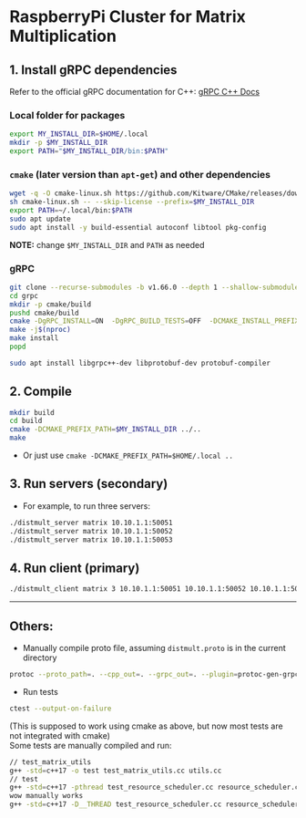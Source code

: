 # RaspberryPi Cluster for Matrix Multiplication

## 1. Install gRPC dependencies

Refer to the official gRPC documentation for C++: [gRPC C++ Docs](https://grpc.io/docs/languages/cpp/)

### Local folder for packages
```bash
export MY_INSTALL_DIR=$HOME/.local
mkdir -p $MY_INSTALL_DIR
export PATH="$MY_INSTALL_DIR/bin:$PATH"
```

### `cmake` (later version than `apt-get`) and other dependencies
```bash
wget -q -O cmake-linux.sh https://github.com/Kitware/CMake/releases/download/v3.30.3/cmake-3.30.3-linux-x86_64.sh
sh cmake-linux.sh -- --skip-license --prefix=$MY_INSTALL_DIR
export PATH=~/.local/bin:$PATH
sudo apt update
sudo apt install -y build-essential autoconf libtool pkg-config
```

**NOTE:** change `$MY_INSTALL_DIR` and `PATH` as needed

### gRPC
```bash
git clone --recurse-submodules -b v1.66.0 --depth 1 --shallow-submodules https://github.com/grpc/grpc
cd grpc
mkdir -p cmake/build
pushd cmake/build
cmake -DgRPC_INSTALL=ON  -DgRPC_BUILD_TESTS=OFF  -DCMAKE_INSTALL_PREFIX=$MY_INSTALL_DIR ../..
make -j$(nproc)
make install
popd

sudo apt install libgrpc++-dev libprotobuf-dev protobuf-compiler
```

## 2. Compile
```bash
mkdir build
cd build
cmake -DCMAKE_PREFIX_PATH=$MY_INSTALL_DIR ../.. 
make
```
- Or just use `cmake -DCMAKE_PREFIX_PATH=$HOME/.local ..`


## 3. Run servers (secondary)
- For example, to run three servers:
```bash
./distmult_server matrix 10.10.1.1:50051
./distmult_server matrix 10.10.1.1:50052
./distmult_server matrix 10.10.1.1:50053
```

## 4. Run client (primary)
```bash
./distmult_client matrix 3 10.10.1.1:50051 10.10.1.1:50052 10.10.1.1:50053
```



---



## Others:
- Manually compile proto file, assuming `distmult.proto` is in the current directory
```bash
protoc --proto_path=. --cpp_out=. --grpc_out=. --plugin=protoc-gen-grpc=`which grpc_cpp_plugin` distmult_service.proto
```

- Run tests 
```bash
ctest --output-on-failure
```

(This is supposed to work using cmake as above, but now most tests are not integrated with cmake) <br/>
Some tests are manually compiled and run:

```bash
// test_matrix_utils
g++ -std=c++17 -o test test_matrix_utils.cc utils.cc
// test
g++ -std=c++17 -pthread test_resource_scheduler.cc resource_scheduler.cc -o test
wow manually works
g++ -std=c++17 -D__THREAD test_resource_scheduler.cc resource_scheduler.cc -o test -lpthread
```

